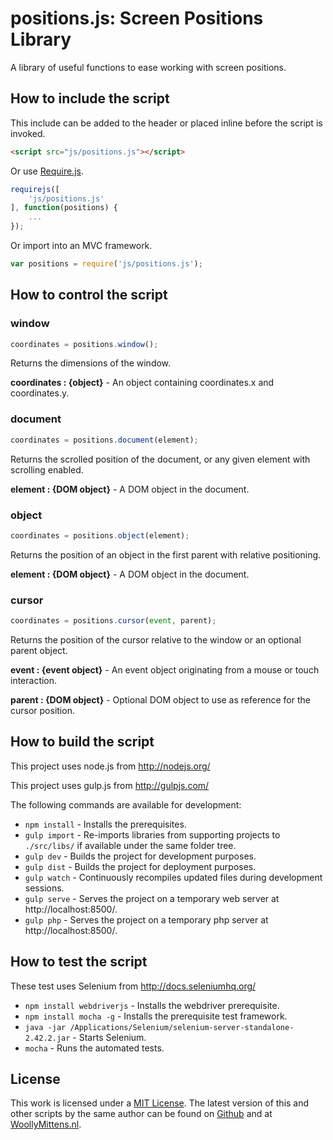 # positions.js: Screen Positions Library

A library of useful functions to ease working with screen positions.

## How to include the script

This include can be added to the header or placed inline before the script is invoked.

```html
<script src="js/positions.js"></script>
```

Or use [Require.js](https://requirejs.org/).

```js
requirejs([
	'js/positions.js'
], function(positions) {
	...
});
```

Or import into an MVC framework.

```js
var positions = require('js/positions.js');
```

## How to control the script

### window

```javascript
coordinates = positions.window();
```

Returns the dimensions of the window.

**coordinates : {object}** - An object containing coordinates.x and coordinates.y.

### document

```javascript
coordinates = positions.document(element);
```

Returns the scrolled position of the document, or any given element with scrolling enabled.

**element : {DOM object}** - A DOM object in the document.

### object

```javascript
coordinates = positions.object(element);
```

Returns the position of an object in the first parent with relative positioning.

**element : {DOM object}** - A DOM object in the document.

### cursor

```javascript
coordinates = positions.cursor(event, parent);
```

Returns the position of the cursor relative to the window or an optional parent object.

**event : {event object}** - An event object originating from a mouse or touch interaction.

**parent : {DOM object}** - Optional DOM object to use as reference for the cursor position.

## How to build the script

This project uses node.js from http://nodejs.org/

This project uses gulp.js from http://gulpjs.com/

The following commands are available for development:
+ `npm install` - Installs the prerequisites.
+ `gulp import` - Re-imports libraries from supporting projects to `./src/libs/` if available under the same folder tree.
+ `gulp dev` - Builds the project for development purposes.
+ `gulp dist` - Builds the project for deployment purposes.
+ `gulp watch` - Continuously recompiles updated files during development sessions.
+ `gulp serve` - Serves the project on a temporary web server at http://localhost:8500/.
+ `gulp php` - Serves the project on a temporary php server at http://localhost:8500/.

## How to test the script

These test uses Selenium from http://docs.seleniumhq.org/

+ `npm install webdriverjs` - Installs the webdriver prerequisite.
+ `npm install mocha -g` - Installs the prerequisite test framework.
+ `java -jar /Applications/Selenium/selenium-server-standalone-2.42.2.jar` - Starts Selenium.
+ `mocha` - Runs the automated tests.

## License

This work is licensed under a [MIT License](https://opensource.org/licenses/MIT). The latest version of this and other scripts by the same author can be found on [Github](https://github.com/WoollyMittens) and at [WoollyMittens.nl](https://www.woollymittens.nl/).
